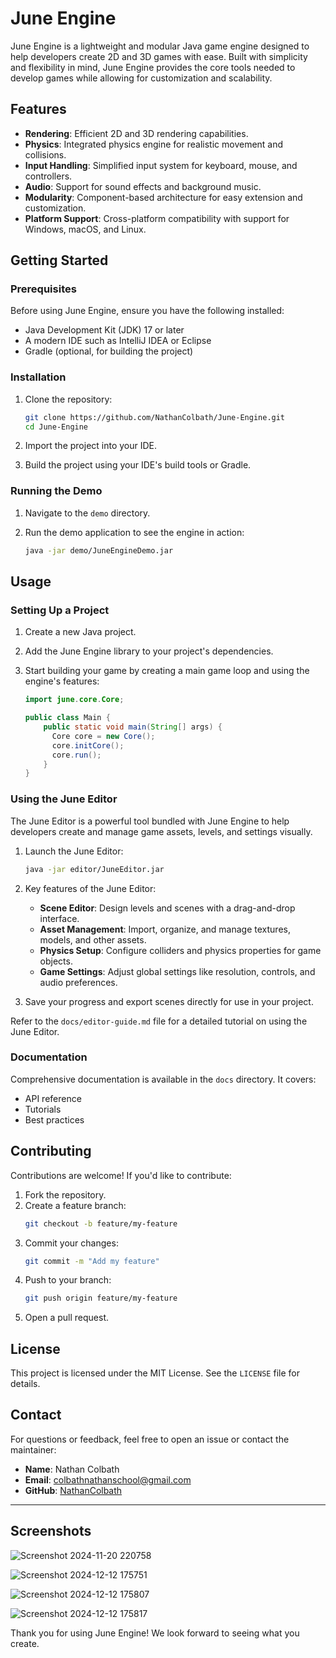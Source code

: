# June Engine

June Engine is a lightweight and modular Java game engine designed to help developers create 2D and 3D games with ease. Built with simplicity and flexibility in mind, June Engine provides the core tools needed to develop games while allowing for customization and scalability.

## Features

- **Rendering**: Efficient 2D and 3D rendering capabilities.
- **Physics**: Integrated physics engine for realistic movement and collisions.
- **Input Handling**: Simplified input system for keyboard, mouse, and controllers.
- **Audio**: Support for sound effects and background music.
- **Modularity**: Component-based architecture for easy extension and customization.
- **Platform Support**: Cross-platform compatibility with support for Windows, macOS, and Linux.

## Getting Started

### Prerequisites

Before using June Engine, ensure you have the following installed:

- Java Development Kit (JDK) 17 or later
- A modern IDE such as IntelliJ IDEA or Eclipse
- Gradle (optional, for building the project)

### Installation

1. Clone the repository:

   ```bash
   git clone https://github.com/NathanColbath/June-Engine.git
   cd June-Engine
   ```

2. Import the project into your IDE.
3. Build the project using your IDE's build tools or Gradle.

### Running the Demo

1. Navigate to the `demo` directory.
2. Run the demo application to see the engine in action:

   ```bash
   java -jar demo/JuneEngineDemo.jar
   ```

## Usage

### Setting Up a Project

1. Create a new Java project.
2. Add the June Engine library to your project's dependencies.
3. Start building your game by creating a main game loop and using the engine's features:

   ```java
   import june.core.Core;

   public class Main {
       public static void main(String[] args) {
         Core core = new Core();
         core.initCore();
         core.run();
       }
   }
   ```

### Using the June Editor

The June Editor is a powerful tool bundled with June Engine to help developers create and manage game assets, levels, and settings visually.

1. Launch the June Editor:

   ```bash
   java -jar editor/JuneEditor.jar
   ```

2. Key features of the June Editor:
   - **Scene Editor**: Design levels and scenes with a drag-and-drop interface.
   - **Asset Management**: Import, organize, and manage textures, models, and other assets.
   - **Physics Setup**: Configure colliders and physics properties for game objects.
   - **Game Settings**: Adjust global settings like resolution, controls, and audio preferences.

3. Save your progress and export scenes directly for use in your project.

Refer to the `docs/editor-guide.md` file for a detailed tutorial on using the June Editor.


### Documentation

Comprehensive documentation is available in the `docs` directory. It covers:

- API reference
- Tutorials
- Best practices

## Contributing

Contributions are welcome! If you'd like to contribute:

1. Fork the repository.
2. Create a feature branch:
   ```bash
   git checkout -b feature/my-feature
   ```
3. Commit your changes:
   ```bash
   git commit -m "Add my feature"
   ```
4. Push to your branch:
   ```bash
   git push origin feature/my-feature
   ```
5. Open a pull request.

## License

This project is licensed under the MIT License. See the `LICENSE` file for details.

## Contact

For questions or feedback, feel free to open an issue or contact the maintainer:

- **Name**: Nathan Colbath
- **Email**: colbathnathanschool@gmail.com
- **GitHub**: [NathanColbath](https://github.com/NathanColbath)

---

## Screenshots
![Screenshot 2024-11-20 220758](https://github.com/user-attachments/assets/a0db13bc-88cf-4f7b-be9a-747a040aa6f5)

![Screenshot 2024-12-12 175751](https://github.com/user-attachments/assets/cdb0c084-8a51-4b6c-86fb-5fe012a89fad)

![Screenshot 2024-12-12 175807](https://github.com/user-attachments/assets/27594d1a-4392-4a31-ba61-146e6bf666e0)

![Screenshot 2024-12-12 175817](https://github.com/user-attachments/assets/8b0b4e92-89be-4c22-8f79-4b0a7e53679b)



Thank you for using June Engine! We look forward to seeing what you create.

